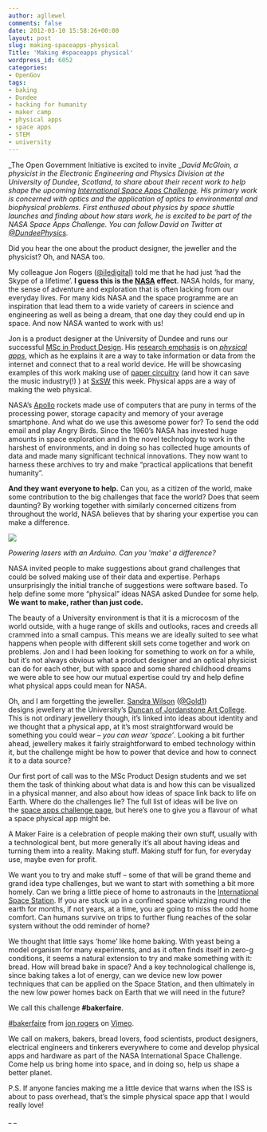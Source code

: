 ```yaml
---
author: agllewel
comments: false
date: 2012-03-10 15:58:26+00:00
layout: post
slug: making-spaceapps-physical
Title: 'Making #spaceapps physical'
wordpress_id: 6052
categories:
- OpenGov
tags:
- baking
- Dundee
- hacking for humanity
- maker camp
- physical apps
- space apps
- STEM
- university
---
```


_The Open Government Initiative is excited to invite __David McGloin, a physicist in the Electronic Engineering and Physics Division at the University of Dundee, Scotland, to share about their recent work to help shape the upcoming [International Space Apps Challenge](http://spaceappschallenge.org/). His primary work is concerned with optics and the application of optics to environmental and biophysical problems. First enthused about physics by space shuttle launches and finding about how stars work, he is excited to be part of the NASA Space Apps Challenge. You can follow David on Twitter at [@DundeePhysics](https://twitter.com/#!/dundeephysics)._



Did you hear the one about the product designer, the jeweller and the physicist? Oh, and NASA too.

My colleague Jon Rogers ([@iledigital](https://twitter.com/#!/ileddigital)) told me that he had just ‘had the Skype of a lifetime’. **I guess this is the [NASA](http://www.nasa.gov/) effect**. NASA holds, for many, the sense of adventure and exploration that is often lacking from our everyday lives. For many kids NASA and the space programme are an inspiration that lead them to a wide variety of careers in science and engineering as well as being a dream, that one day they could end up in space. And now NASA wanted to work with us!

Jon is a product designer at the University of Dundee and runs our successful [MSc in Product Design](http://productdesign.dundee.ac.uk/msc/). His [research emphasis](http://productresearch.dundee.ac.uk/) is on _[physical apps](https://mozillafestival.org/tag/physical-apps/)_, which as he explains it are a way to take information or data from the internet and connect that to a real world device. He will be showcasing examples of this work making use of [paper circuitry](http://www.novalia.co.uk/) (and how it can save the music industry(!) ) at [SxSW](http://austin.lanyrd.com/ileddigital) this week. Physical apps are a way of making the web physical.

NASA’s [Apollo](http://www.nasa.gov/mission_pages/apollo/) rockets made use of computers that are puny in terms of the processing power, storage capacity and memory of your average smartphone. And what do we use this awesome power for? To send the odd email and play Angry Birds. Since the 1960’s NASA has invested huge amounts in space exploration and in the novel technology to work in the harshest of environments, and in doing so has collected huge amounts of data and made many significant technical innovations. They now want to harness these archives to try and make “practical applications that benefit humanity”.

**And they want everyone to help.** Can you, as a citizen of the world, make some contribution to the big challenges that face the world? Does that seem daunting? By working together with similarly concerned citizens from throughout the world, NASA believes that by sharing your expertise you can make a difference.




[![](http://davidmcgloin.files.wordpress.com/2012/03/circuitcrop.jpg?w=336&h=252)](http://davidmcgloin.files.wordpress.com/2012/03/circuitcrop.jpg)

_Powering lasers with an Arduino. Can you 'make' a difference?_




NASA invited people to make suggestions about grand challenges that could be solved making use of their data and expertise. Perhaps unsurprisingly the initial tranche of suggestions were software based. To help define some more “physical” ideas NASA asked Dundee for some help. **We want to make, rather than just code.**

The beauty of a University environment is that it is a microcosm of the world outside, with a huge range of skills and outlooks, races and creeds all crammed into a small campus. This means we are ideally suited to see what happens when people with different skill sets come together and work on problems. Jon and I had been looking for something to work on for a while, but it’s not always obvious what a product designer and an optical physicist can do for each other, but with space and some shared childhood dreams we were able to see how our mutual expertise could try and help define what physical apps could mean for NASA.

Oh, and I am forgetting the jeweller. [Sandra Wilson](http://www.dundee.ac.uk/djcad/staff/sandrawilson/) ([@Gold1](https://twitter.com/#!/Gold1)) designs jewellery at the University’s [Duncan of Jordanstone Art College](http://www.dundee.ac.uk/djcad/). This is not ordinary jewellery though, it’s linked into ideas about identity and we thought that a physical app, at it’s most straightforward would be something you could wear – _you can wear ‘space’_. Looking a bit further ahead, jewellery makes it fairly straightforward to embed technology within it, but the challenge might be how to power that device and how to connect it to a data source?

Our first port of call was to the MSc Product Design students and we set them the task of thinking about what data is and how this can be visualized in a physical manner, and also about how ideas of space link back to life on Earth. Where do the challenges lie? The full list of ideas will be live on the [space apps challenge page](http://spaceappschallenge.org/challenges), but here’s one to give you a flavour of what a space physical app might be.

A Maker Faire is a celebration of people making their own stuff, usually with a technological bent, but more generally it’s all about having ideas and turning them into a reality. Making stuff. Making stuff for fun, for everyday use, maybe even for profit.

We want you to try and make stuff – some of that will be grand theme and grand idea type challenges, but we want to start with something a bit more homely. Can we bring a little piece of home to astronauts in the [International Space Station](http://www.nasa.gov/mission_pages/station/main/index.html). If you are stuck up in a confined space whizzing round the earth for months, if not years, at a time, you are going to miss the odd home comfort. Can humans survive on trips to further flung reaches of the solar system without the odd reminder of home?

We thought that little says ‘home’ like home baking. With yeast being a model organism for many experiments, and as it often finds itself in zero-g conditions, it seems a natural extension to try and make something with it: bread. How will bread bake in space? And a key technological challenge is, since baking takes a lot of energy, can we device new low power techniques that can be applied on the Space Station, and then ultimately in the new low power homes back on Earth that we will need in the future?

We call this challenge **#bakerfaire**.



[#bakerfaire](http://vimeo.com/37805546) from [jon rogers](http://vimeo.com/user1789110) on [Vimeo](http://vimeo.com).

We call on makers, bakers, bread lovers, food scientists, product designers, electrical engineers and tinkerers everywhere to come and develop physical apps and hardware as part of the NASA International Space Challenge. Come help us bring home into space, and in doing so, help us shape a better planet.

P.S. If anyone fancies making me a little device that warns when the ISS is about to pass overhead, that’s the simple physical space app that I would really love!

_
_
